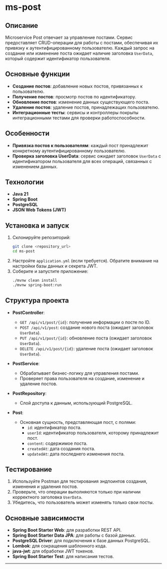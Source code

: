 # ms-post

## Описание

Microservice Post отвечает за управление постами. Сервис предоставляет CRUD-операции для работы с постами, обеспечивая их привязку к аутентифицированному пользователю. Каждый запрос на создание или изменение поста ожидает наличие заголовка `UserData`, который содержит идентификатор пользователя.

## Основные функции

- **Создание постов**: добавление новых постов, привязанных к пользователю.
- **Получение постов**: просмотр постов по идентификатору.
- **Обновление постов**: изменение данных существующего поста.
- **Удаление постов**: удаление постов, принадлежащих пользователю.
- **Интеграционные тесты**: сервисы и контроллеры покрыты интеграционными тестами для проверки работоспособности.

## Особенности

- **Привязка постов к пользователям**: каждый пост принадлежит конкретному аутентифицированному пользователю.
- **Проверка заголовка UserData**: сервис ожидает заголовок `UserData` с идентификатором пользователя для всех операций, связанных с изменением данных.

## Технологии

- **Java 21**
- **Spring Boot**
- **PostgreSQL**
- **JSON Web Tokens (JWT)**

## Установка и запуск

1. Склонируйте репозиторий:
   ```bash
   git clone <repository_url>
   cd ms-post
   ```
2. Настройте `application.yml` (если требуется). Обратите внимание на настройки базы данных и секрета JWT.
3. Соберите и запустите приложение:
   ```bash
   ./mvnw clean install
   ./mvnw spring-boot:run
   ```

## Структура проекта

- **PostController**:

  - `GET /api/v1/post/{id}`: получение информации о посте по ID.
  - `POST /api/v1/post`: создание нового поста (ожидает заголовок `UserData`).
  - `PUT /api/v1/post/{id}`: обновление поста (ожидает заголовок `UserData`).
  - `DELETE /api/v1/post/{id}`: удаление поста (ожидает заголовок `UserData`).

- **PostService**:

  - Обрабатывает бизнес-логику для управления постами.
  - Проверяет права пользователя на создание, изменение и удаление постов.

- **PostRepository**:

  - Слой доступа к данным, использующий PostgreSQL.

- **Post**:

  - Основная сущность, представляющая пост, с полями:
    - `id`: идентификатор поста.
    - `userId`: идентификатор пользователя, которому принадлежит пост.
    - `content`: содержимое поста.
    - `createdAt`: дата создания поста.
    - `updatedAt`: дата последнего изменения поста.

## Тестирование

1. Используйте Postman для тестирования эндпоинтов создания, изменения и удаления постов.
2. Проверьте, что операции выполняются только при наличии корректного заголовка `UserData`.
3. Убедитесь, что пользователь может изменять только свои посты.

## Основные зависимости

- **Spring Boot Starter Web**: для разработки REST API.
- **Spring Boot Starter Data JPA**: для работы с базой данных.
- **PostgreSQL Driver**: для подключения к базе данных PostgreSQL.
- **Lombok**: для сокращения шаблонного кода.
- **java-jwt**: для обработки JWT токенов.
- **Spring Boot Starter Test**: для написания тестов.

---


